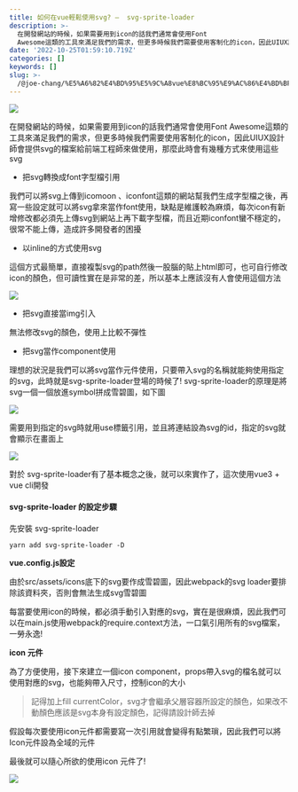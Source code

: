 ```yaml
---
title: 如何在vue輕鬆使用svg? —  svg-sprite-loader
description: >-
  在開發網站的時候，如果需要用到icon的話我們通常會使用Font
  Awesome這類的工具來滿足我們的需求，但更多時候我們需要使用客制化的icon，因此UIUX設計師會提供svg的檔案給前端工程師來做使用，那麼此時會有幾種方式來使用這些svg
date: '2022-10-25T01:59:10.719Z'
categories: []
keywords: []
slug: >-
  /@joe-chang/%E5%A6%82%E4%BD%95%E5%9C%A8vue%E8%BC%95%E9%AC%86%E4%BD%BF%E7%94%A8svg-svg-sprite-loader-28a0d4a5c645
---
```


![](/Users/joectchang_mac/Downloads/medium-export-a/post2022/md_1697073583233/img/1__XZRV__clX2gUqNkWozl5MHw.jpeg)

在開發網站的時候，如果需要用到icon的話我們通常會使用Font Awesome這類的工具來滿足我們的需求，但更多時候我們需要使用客制化的icon，因此UIUX設計師會提供svg的檔案給前端工程師來做使用，那麼此時會有幾種方式來使用這些svg

*   把svg轉換成font字型檔引用

我們可以將svg上傳到icomoon 、iconfont這類的網站幫我們生成字型檔之後，再寫一些設定就可以將svg拿來當作font使用，缺點是維護較為麻煩，每次icon有新增修改都必須先上傳svg到網站上再下載字型檔，而且近期iconfont蠻不穩定的，很常不能上傳，造成許多開發者的困擾

*   以inline的方式使用svg

這個方式最簡單，直接複製svg的path然後一股腦的貼上html即可，也可自行修改icon的顏色，但可讀性實在是非常的差，所以基本上應該沒有人會使用這個方法

![](/Users/joectchang_mac/Downloads/medium-export-a/post2022/md_1697073583233/img/1__oWIo4ehgUgErm4RPQH9AFQ.png)

*   把svg直接當img引入

無法修改svg的顏色，使用上比較不彈性

*   把svg當作component使用

理想的狀況是我們可以將svg當作元件使用，只要帶入svg的名稱就能夠使用指定的svg，此時就是svg-sprite-loader登場的時候了! svg-sprite-loader的原理是將svg一個一個放進symbol拼成雪碧圖，如下圖

![](/Users/joectchang_mac/Downloads/medium-export-a/post2022/md_1697073583233/img/1__ieqVj__OY83uaUy__vSsyzhA.png)

需要用到指定的svg時就用use標籤引用，並且將連結設為svg的id，指定的svg就會顯示在畫面上

![](/Users/joectchang_mac/Downloads/medium-export-a/post2022/md_1697073583233/img/1__5yOaRxSg4rTEc2aElADDuQ.png)

對於 svg-sprite-loader有了基本概念之後，就可以來實作了，這次使用vue3 + vue cli開發

#### svg-sprite-loader 的設定步驟

先安裝 svg-sprite-loader

`yarn add svg-sprite-loader -D`

**vue.config.js設定**

由於src/assets/icons底下的svg要作成雪碧圖，因此webpack的svg loader要排除該資料夾，否則會無法生成svg雪碧圖

每當要使用icon的時候，都必須手動引入對應的svg，實在是很麻煩，因此我們可以在main.js使用webpack的require.context方法，一口氣引用所有的svg檔案，一勞永逸!

**icon 元件**

為了方便使用，接下來建立一個icon component，props帶入svg的檔名就可以使用對應的svg，也能夠帶入尺寸，控制icon的大小

> 記得加上fill currentColor，svg才會繼承父層容器所設定的顏色，如果改不動顏色應該是svg本身有設定顏色，記得請設計師去掉

假設每次要使用icon元件都需要寫一次引用就會變得有點繁瑣，因此我們可以將Icon元件設為全域的元件

最後就可以隨心所欲的使用icon 元件了!

![](/Users/joectchang_mac/Downloads/medium-export-a/post2022/md_1697073583233/img/1__9wnT6TmkxoNiY4hVdo6Qrw.png)